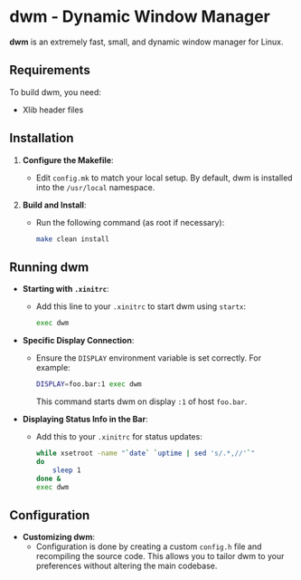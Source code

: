 # dwm - Dynamic Window Manager

**dwm** is an extremely fast, small, and dynamic window manager for Linux.

## Requirements

To build dwm, you need:
- Xlib header files

## Installation

1. **Configure the Makefile**:
   - Edit `config.mk` to match your local setup. By default, dwm is installed into the `/usr/local` namespace.

2. **Build and Install**:
   - Run the following command (as root if necessary):
     ```sh
     make clean install
     ```

## Running dwm

- **Starting with `.xinitrc`**:
  - Add this line to your `.xinitrc` to start dwm using `startx`:
    ```sh
    exec dwm
    ```
  
- **Specific Display Connection**:
  - Ensure the `DISPLAY` environment variable is set correctly. For example:
    ```sh
    DISPLAY=foo.bar:1 exec dwm
    ```
    This command starts dwm on display `:1` of host `foo.bar`.

- **Displaying Status Info in the Bar**:
  - Add this to your `.xinitrc` for status updates:
    ```sh
    while xsetroot -name "`date` `uptime | sed 's/.*,//'`"
    do
        sleep 1
    done &
    exec dwm
    ```

## Configuration

- **Customizing dwm**:
  - Configuration is done by creating a custom `config.h` file and recompiling the source code. This allows you to tailor dwm to your preferences without altering the main codebase.
